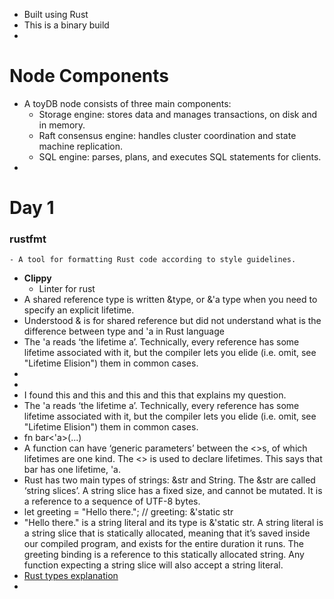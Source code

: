 - Built using Rust
- This is a binary build
-
# Node Components
- A toyDB node consists of three main components:
	- Storage engine: stores data and manages transactions, on disk and in memory.
	- Raft consensus engine: handles cluster coordination and state machine replication.
	- SQL engine: parses, plans, and executes SQL statements for clients.
-
# Day 1
### rustfmt
	- A tool for formatting Rust code according to style guidelines.
- **Clippy**
	- Linter for rust
- A shared reference type is written &type, or &'a type when you need to specify an explicit lifetime.
- Understood & is for shared reference but did not understand what is the difference between type and 'a in Rust language
- The 'a reads ‘the lifetime a’. Technically, every reference has some lifetime associated with it, but the compiler lets you elide (i.e. omit, see "Lifetime Elision") them in common cases.
-
-
- I found this and this and this and this that explains my question.
- The 'a reads ‘the lifetime a’. Technically, every reference has some lifetime associated with it, but the compiler lets you elide (i.e. omit, see "Lifetime Elision") them in common cases.
- fn bar<'a>(...)
- A function can have ‘generic parameters’ between the <>s, of which lifetimes are one kind. The <> is used to declare lifetimes. This says that bar has one lifetime, 'a.
- Rust has two main types of strings: &str and String. The &str are called ‘string slices’. A string slice has a fixed size, and cannot be mutated. It is a reference to a sequence of UTF-8 bytes.
- let greeting = "Hello there."; // greeting: &'static str
- "Hello there." is a string literal and its type is &'static str. A string literal is a string slice that is statically allocated, meaning that it’s saved inside our compiled program, and exists for the entire duration it runs. The greeting binding is a reference to this statically allocated string. Any function expecting a string slice will also accept a string literal.
- [Rust types explanation](https://stackoverflow.com/questions/47640550/what-is-a-in-rust-language)
-